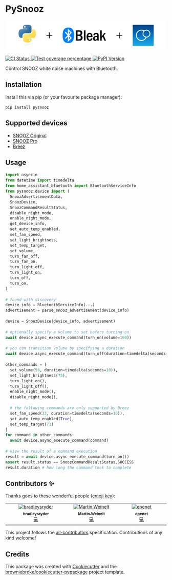 # PySnooz

<p align="center">
  <img src="header.svg" alt="Python Language + Bleak API + SNOOZ White Noise Machine" />
</p>

<p>
  <a href="https://github.com/AustinBrunkhorst/pysnooz/actions?query=workflow%3ACI">
    <img src="https://img.shields.io/github/actions/workflow/status/AustinBrunkhorst/pysnooz/ci.yml?branch=main&label=build&logo=github&style=flat&colorA=000000&colorB=000000" alt="CI Status" >
  </a>
  <a href="https://codecov.io/gh/AustinBrunkhorst/pysnooz">
    <img src="https://img.shields.io/codecov/c/github/AustinBrunkhorst/pysnooz.svg?logo=codecov&logoColor=fff&style=flat&colorA=000000&colorB=000000" alt="Test coverage percentage">
  </a>
  <a href="https://pypi.org/project/pysnooz/">
    <img src="https://img.shields.io/pypi/v/pysnooz.svg?logo=python&logoColor=fff&style=flat&colorA=000000&colorB=000000" alt="PyPI Version">
  </a>
</p>

Control SNOOZ white noise machines with Bluetooth.

## Installation

Install this via pip (or your favourite package manager):

`pip install pysnooz`

## Supported devices

- [SNOOZ Original](https://getsnooz.com/products/snooz-white-noise-machine)
- [SNOOZ Pro](https://getsnooz.com/products/snooz-pro-white-noise-machine)
- [Breez](https://getsnooz.com/products/snooz-breez-smart-bedroom-fan-sound-machine)

## Usage

```python
import asyncio
from datetime import timedelta
from home_assistant_bluetooth import BluetoothServiceInfo
from pysnooz.device import (
  SnoozAdvertisementData,
  SnoozDevice,
  SnoozCommandResultStatus,
  disable_night_mode,
  enable_night_mode,
  get_device_info,
  set_auto_temp_enabled,
  set_fan_speed,
  set_light_brightness,
  set_temp_target,
  set_volume,
  turn_fan_off,
  turn_fan_on,
  turn_light_off,
  turn_light_on,
  turn_off,
  turn_on,
)

# found with discovery
device_info = BluetoothServiceInfo(...)
advertisement = parse_snooz_advertisement(device_info)

device = SnoozDevice(device_info, advertisement)

# optionally specify a volume to set before turning on
await device.async_execute_command(turn_on(volume=100))

# you can transition volume by specifying a duration
await device.async_execute_command(turn_off(duration=timedelta(seconds=10)))

other_commands = [
  set_volume(50, duration=timedelta(seconds=10)),
  set_light_brightness(75),
  turn_light_on(),
  turn_light_off(),
  enable_night_mode(),
  disable_night_mode(),

  # the following commands are only supported by Breez
  set_fan_speed(33, duration=timedelta(seconds=10)),
  set_auto_temp_enabled(True),
  set_temp_target(71)
]
for command in other_commands:
  await device.async_execute_command(command)

# view the result of a command execution
result = await device.async_execute_command(turn_on())
assert result.status == SnoozCommandResultStatus.SUCCESS
result.duration # how long the command took to complete
```

## Contributors ✨

Thanks goes to these wonderful people ([emoji key](https://allcontributors.org/docs/en/emoji-key)):

<!-- prettier-ignore-start -->
<!-- ALL-CONTRIBUTORS-LIST:START - Do not remove or modify this section -->
<!-- prettier-ignore-start -->
<!-- markdownlint-disable -->
<table>
  <tbody>
    <tr>
      <td align="center" valign="top" width="14.28%"><a href="https://github.com/bradleysryder"><img src="https://avatars.githubusercontent.com/u/39577543?v=4?s=80" width="80px;" alt="bradleysryder"/><br /><sub><b>bradleysryder</b></sub></a><br /><a href="https://github.com/AustinBrunkhorst/pysnooz/commits?author=bradleysryder" title="Code">💻</a></td>
      <td align="center" valign="top" width="14.28%"><a href="https://github.com/mweinelt"><img src="https://avatars.githubusercontent.com/u/131599?v=4?s=80" width="80px;" alt="Martin Weinelt"/><br /><sub><b>Martin Weinelt</b></sub></a><br /><a href="https://github.com/AustinBrunkhorst/pysnooz/commits?author=mweinelt" title="Code">💻</a></td>
      <td align="center" valign="top" width="14.28%"><a href="https://github.com/epenet"><img src="https://avatars.githubusercontent.com/u/6771947?v=4?s=80" width="80px;" alt="epenet"/><br /><sub><b>epenet</b></sub></a><br /><a href="https://github.com/AustinBrunkhorst/pysnooz/commits?author=epenet" title="Code">💻</a></td>
    </tr>
  </tbody>
</table>

<!-- markdownlint-restore -->
<!-- prettier-ignore-end -->

<!-- ALL-CONTRIBUTORS-LIST:END -->
<!-- prettier-ignore-end -->

This project follows the [all-contributors](https://github.com/all-contributors/all-contributors) specification. Contributions of any kind welcome!

## Credits

This package was created with
[Cookiecutter](https://github.com/audreyr/cookiecutter) and the
[browniebroke/cookiecutter-pypackage](https://github.com/browniebroke/cookiecutter-pypackage)
project template.
